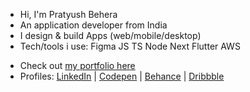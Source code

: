 * Hi, I'm Pratyush Behera
* An application developer from India
* I design & build Apps (web/mobile/desktop)
* Tech/tools i use: Figma JS TS Node Next Flutter AWS

- Check out [my portfolio here](https://pratyushbehera23.github.io/links/)
- Profiles: [LinkedIn](https://www.linkedin.com/in/pratyushbehera23/) | [Codepen](https://codepen.io/pratyush_/) | [Behance](https://www.behance.net/pratyush_/) | [Dribbble](https://dribbble.com/pratyush_/)

<!---
pratyushbehera23/pratyushbehera23 is a ✨ special ✨ repository because its `README.md` (this file) appears on your GitHub profile.
You can click the Preview link to take a look at your changes.
--->
